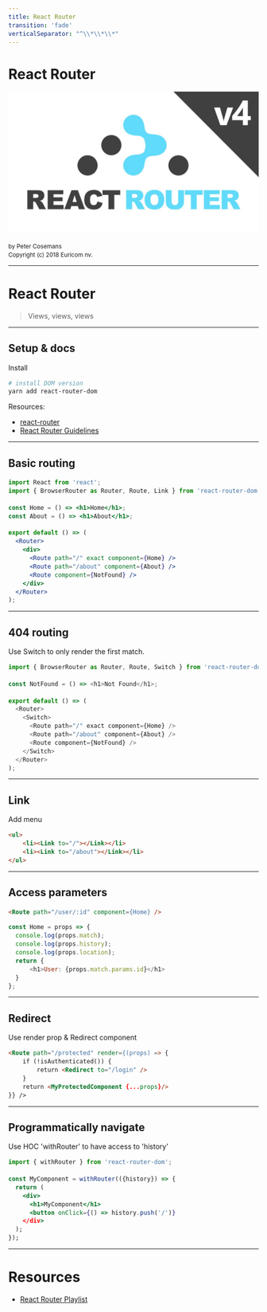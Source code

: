 ```yaml
---
title: React Router
transition: 'fade'
verticalSeparator: "^\\*\\*\\*"
---
```


# React Router

<img src="./images/react-router.jpeg" width="600px" /><br>

<small>
by Peter Cosemans<br>
Copyright (c) 2018 Euricom nv.
</small>

<!-- markdownlint-disable -->
<br>
<style type="text/css">
.reveal section img {
    background:none;
    border:none;
    box-shadow:none;
}
.reveal h1 {
    font-size: 3.0em;
}
.reveal h2 {
    font-size: 2.00em;
}
.reveal h3 {
    font-size: 1.00em;
}
.reveal p {
    font-size: 70%;
}
.reveal blockquote {
    font-size: 100%;
}
.reveal tr {
    font-size: 60%;
}
.reveal pre code {
    display: block;
    padding: 5px;
    overflow: auto;
    max-height: 800px;
    word-wrap: normal;
    font-size: 100%;
}
</style>

---

# React Router

> Views, views, views

<!-- prettier-ignore -->
***

## Setup & docs

Install

```bash
# install DOM version
yarn add react-router-dom
```

Resources:

- [react-router](https://github.com/ReactTraining/react-router)
- [React Router Guidelines](https://reacttraining.com/react-router/web/guides/philosophy)

<!-- prettier-ignore -->
***

## Basic routing

```jsx
import React from 'react';
import { BrowserRouter as Router, Route, Link } from 'react-router-dom';

const Home = () => <h1>Home</h1>;
const About = () => <h1>About</h1>;

export default () => (
  <Router>
    <div>
      <Route path="/" exact component={Home} />
      <Route path="/about" component={About} />
      <Route component={NotFound} />
    </div>
  </Router>
);
```

<!-- prettier-ignore -->
***

## 404 routing

Use Switch to only render the first match.

```js
import { BrowserRouter as Router, Route, Switch } from 'react-router-dom';

const NotFound = () => <h1>Not Found</h1>;

export default () => (
  <Router>
    <Switch>
      <Route path="/" exact component={Home} />
      <Route path="/about" component={About} />
      <Route component={NotFound} />
    </Switch>
  </Router>
);
```

<!-- prettier-ignore -->
***

## Link

Add menu

```html
<ul>
    <li><Link to="/"></Link></li>
    <li><Link to="/about"></Link></li>
</ul>
```

<!-- prettier-ignore -->
***

## Access parameters

```html
<Route path="/user/:id" component={Home} />
```

```js
const Home = props => {
  console.log(props.match);
  console.log(props.history);
  console.log(props.location);
  return {
      <h1>User: {props.match.params.id}</h1>
  }
};
```

<!-- prettier-ignore -->
***

## Redirect

Use render prop & Redirect component

```html
<Route path="/protected" render={(props) => {
    if (!isAuthenticated()) {
        return <Redirect to="/login" />
    }
    return <MyProtectedComponent {...props}/>
}} />
```

<!-- prettier-ignore -->
***

## Programmatically navigate

Use HOC 'withRouter' to have access to 'history'

```jsx
import { withRouter } from 'react-router-dom';

const MyComponent = withRouter(({history}) => {
  return (
    <div>
      <h1>MyComponent</h1>
      <button onClick={() => history.push('/')}
    </div>
  );
});
```

---

# Resources

- [React Router Playlist](https://www.youtube.com/watch?v=ojYbcon588A&list=PLqrUy7kON1mfJ1cQfJJ1FiULLNngvlFTD)
